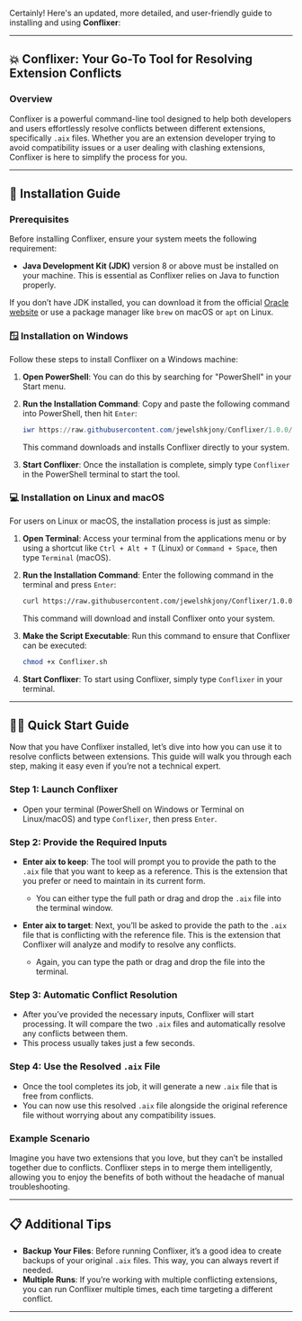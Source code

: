 Certainly! Here's an updated, more detailed, and user-friendly guide to installing and using **Conflixer**:

---

## 💥 Conflixer: Your Go-To Tool for Resolving Extension Conflicts

### Overview
Conflixer is a powerful command-line tool designed to help both developers and users effortlessly resolve conflicts between different extensions, specifically `.aix` files. Whether you are an extension developer trying to avoid compatibility issues or a user dealing with clashing extensions, Conflixer is here to simplify the process for you.

---

## 💾 Installation Guide

### Prerequisites
Before installing Conflixer, ensure your system meets the following requirement:
- **Java Development Kit (JDK)** version 8 or above must be installed on your machine. This is essential as Conflixer relies on Java to function properly.

If you don’t have JDK installed, you can download it from the official [Oracle website](https://www.oracle.com/java/technologies/javase-jdk8-downloads.html) or use a package manager like `brew` on macOS or `apt` on Linux.

### 🪟 Installation on Windows
Follow these steps to install Conflixer on a Windows machine:

1. **Open PowerShell**: You can do this by searching for "PowerShell" in your Start menu.

2. **Run the Installation Command**: Copy and paste the following command into PowerShell, then hit `Enter`:
    ```ps1
    iwr https://raw.githubusercontent.com/jewelshkjony/Conflixer/1.0.0/install.ps1 -useb | iex
    ```
    This command downloads and installs Conflixer directly to your system.

3. **Start Conflixer**: Once the installation is complete, simply type `Conflixer` in the PowerShell terminal to start the tool.

### 💻 Installation on Linux and macOS
For users on Linux or macOS, the installation process is just as simple:

1. **Open Terminal**: Access your terminal from the applications menu or by using a shortcut like `Ctrl + Alt + T` (Linux) or `Command + Space`, then type `Terminal` (macOS).

2. **Run the Installation Command**: Enter the following command in the terminal and press `Enter`:
    ```sh
    curl https://raw.githubusercontent.com/jewelshkjony/Conflixer/1.0.0/install.sh -fsSL | sh
    ```
    This command will download and install Conflixer onto your system.

3. **Make the Script Executable**: Run this command to ensure that Conflixer can be executed:
    ```sh
    chmod +x Conflixer.sh
    ```

4. **Start Conflixer**: To start using Conflixer, simply type `Conflixer` in your terminal.

---

## :running_man: Quick Start Guide

Now that you have Conflixer installed, let’s dive into how you can use it to resolve conflicts between extensions. This guide will walk you through each step, making it easy even if you’re not a technical expert.

### Step 1: Launch Conflixer
- Open your terminal (PowerShell on Windows or Terminal on Linux/macOS) and type `Conflixer`, then press `Enter`.

### Step 2: Provide the Required Inputs
- **Enter aix to keep**: The tool will prompt you to provide the path to the `.aix` file that you want to keep as a reference. This is the extension that you prefer or need to maintain in its current form.
  - You can either type the full path or drag and drop the `.aix` file into the terminal window.

- **Enter aix to target**: Next, you’ll be asked to provide the path to the `.aix` file that is conflicting with the reference file. This is the extension that Conflixer will analyze and modify to resolve any conflicts.
  - Again, you can type the path or drag and drop the file into the terminal.

### Step 3: Automatic Conflict Resolution
- After you’ve provided the necessary inputs, Conflixer will start processing. It will compare the two `.aix` files and automatically resolve any conflicts between them.
- This process usually takes just a few seconds.

### Step 4: Use the Resolved `.aix` File
- Once the tool completes its job, it will generate a new `.aix` file that is free from conflicts. 
- You can now use this resolved `.aix` file alongside the original reference file without worrying about any compatibility issues.

### Example Scenario
Imagine you have two extensions that you love, but they can’t be installed together due to conflicts. Conflixer steps in to merge them intelligently, allowing you to enjoy the benefits of both without the headache of manual troubleshooting.

---

## 📋 Additional Tips

- **Backup Your Files**: Before running Conflixer, it’s a good idea to create backups of your original `.aix` files. This way, you can always revert if needed.
- **Multiple Runs**: If you’re working with multiple conflicting extensions, you can run Conflixer multiple times, each time targeting a different conflict.

---
